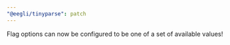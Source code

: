 ```yaml
---
"@eegli/tinyparse": patch
---
```


Flag options can now be configured to be one of a set of available values!

